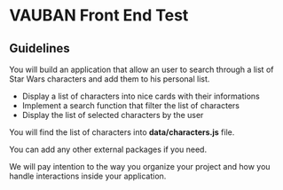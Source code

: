 # VAUBAN Front End Test

## Guidelines

You will build an application that allow an user to search through a list of Star Wars characters and add them to his personal list.

- Display a list of characters into nice cards with their informations
- Implement a search function that filter the list of characters
- Display the list of selected characters by the user

You will find the list of characters into **data/characters.js** file. 


You can add any other external packages if you need.

We will pay intention to the way you organize your project and how you handle interactions inside your application.
